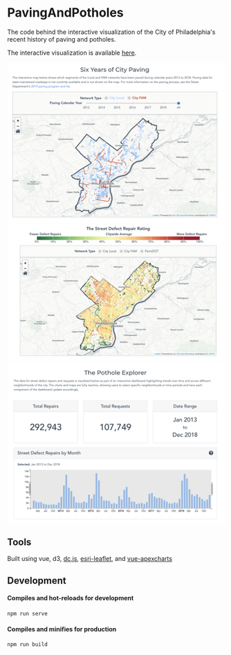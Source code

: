 # PavingAndPotholes

The code behind the interactive visualization of the City of Philadelphia's recent history
of paving and potholes.

The interactive visualization is available [here](https://controller.phila.gov/philadelphia-audits/data-release-paving-and-potholes/#/).

![History of Paving](public/paving_history.png)
![The Street Defect Rating](public/street_defect_index.png)
![The Pothole Explorer](public/pothole_explorer.png)

## Tools

Built using vue, d3, [dc.js](https://github.com/dc-js/dc.js), [esri-leaflet](https://github.com/Esri/esri-leaflet), and [vue-apexcharts](https://github.com/apexcharts/vue-apexcharts)

## Development

#### Compiles and hot-reloads for development

```
npm run serve
```

#### Compiles and minifies for production

```
npm run build
```
